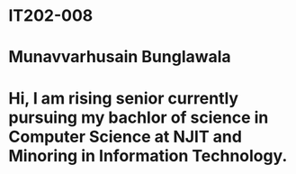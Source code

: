 # IT202-008
# Munavvarhusain Bunglawala
# Hi, I am rising senior currently pursuing my bachlor of science in Computer Science at NJIT and Minoring in Information Technology. 

